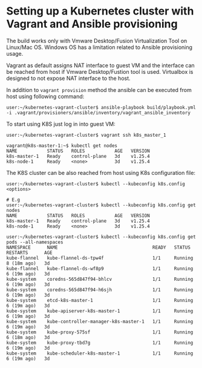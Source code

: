 # Setting up a Kubernetes cluster with Vagrant and Ansible provisioning

The build works only with Vmware Desktop/Fusion Virtualization Tool on Linux/Mac OS. Windows OS has a limitation related to Ansible provisioning usage.

Vagrant as default assigns NAT interface to guest VM and the interface can be reached from host if Vmware Desktop/Fustion tool is used. Virtualbox is designed to not expose NAT interface to the host. 

In addition to `vagrant provision` method the ansible can be executed from host using following command:

```console
user:~/kubernetes-vagrant-cluster$ ansible-playbook build/playbook.yml -i .vagrant/provisioners/ansible/inventory/vagrant_ansible_inventory
```

To start using K8S just log in into guest VM:

```console
user:~/kubernetes-vagrant-cluster$ vagrant ssh k8s_master_1

vagrant@k8s-master-1:~$ kubectl get nodes
NAME           STATUS   ROLES           AGE   VERSION
k8s-master-1   Ready    control-plane   3d    v1.25.4
k8s-node-1     Ready    <none>          3d    v1.25.4
```

The K8S cluster can be also reached from host using K8s configuration file:

```console
user:~/kubernetes-vagrant-cluster$ kubectl --kubeconfig k8s.config <options>

# E.g
user:~/kubernetes-vagrant-cluster$ kubectl --kubeconfig k8s.config get nodes
NAME           STATUS   ROLES           AGE   VERSION
k8s-master-1   Ready    control-plane   3d    v1.25.4
k8s-node-1     Ready    <none>          3d    v1.25.4

user:~/kubernetes-vagrant-cluster$ kubectl --kubeconfig k8s.config get pods --all-namespaces
NAMESPACE      NAME                                   READY   STATUS    RESTARTS      AGE
kube-flannel   kube-flannel-ds-tpw4f                  1/1     Running   8 (18m ago)   3d
kube-flannel   kube-flannel-ds-wf8p9                  1/1     Running   6 (19m ago)   3d
kube-system    coredns-565d847f94-bhlcv               1/1     Running   6 (19m ago)   3d
kube-system    coredns-565d847f94-h6sjh               1/1     Running   6 (19m ago)   3d
kube-system    etcd-k8s-master-1                      1/1     Running   6 (19m ago)   3d
kube-system    kube-apiserver-k8s-master-1            1/1     Running   6 (19m ago)   3d
kube-system    kube-controller-manager-k8s-master-1   1/1     Running   6 (19m ago)   3d
kube-system    kube-proxy-575sf                       1/1     Running   6 (18m ago)   3d
kube-system    kube-proxy-tbd7g                       1/1     Running   6 (19m ago)   3d
kube-system    kube-scheduler-k8s-master-1            1/1     Running   6 (19m ago)   3d
```
